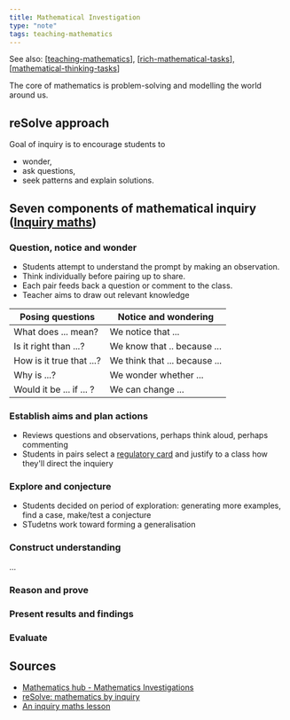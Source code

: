 ```yaml
---
title: Mathematical Investigation
type: "note"
tags: teaching-mathematics
---
```


See also: [[teaching-mathematics]], [[rich-mathematical-tasks]], [[mathematical-thinking-tasks]]


The core of mathematics is problem-solving and modelling the world around us.

## reSolve approach

Goal of inquiry is to encourage students to

- wonder,
- ask questions,
- seek patterns and explain solutions.

## Seven components of mathematical inquiry ([Inquiry maths](https://www.inquirymaths.com/home/an-inquiry-lesson))

### Question, notice and wonder

- Students attempt to understand the prompt by making an observation.
- Think individually before pairing up to share. 
- Each pair feeds back a question or comment to the class.
- Teacher aims to draw out relevant knowledge

| Posing questions | Notice and wondering |
| --- | --- |
| What does ... mean? | We notice that ... |
| Is it right than ...? | We know that .. because ... |
| How is it true that ...? | We think that ... because ... |
| Why is ...?  | We wonder whether ... |
| Would it be ... if ... ? | We can change ... |

### Establish aims and plan actions

- Reviews questions and observations, perhaps think aloud, perhaps commenting
- Students in pairs select a [regulatory card](https://www.inquirymaths.com/home/Regulatory-cards) and justify to a class how they'll direct the inquiery

### Explore and conjecture

- Students decided on period of exploration: generating more examples, find a case, make/test a conjecture
- STudetns work toward forming a generalisation

### Construct understanding

...

### Reason and prove

### Present results and findings

### Evaluate


## Sources

- [Mathematics hub - Mathematics Investigations](https://www.mathematicshub.edu.au/plan-teach-and-assess/teaching/teaching-strategies/mathematics-investigation/)
- [reSolve: mathematics by inquiry](https://www.resolve.edu.au/1-reSolve-mathematics) 
- [An inquiry maths lesson](https://www.inquirymaths.com/home/an-inquiry-lesson)


[//begin]: # "Autogenerated link references for markdown compatibility"
[teaching-mathematics]: ../teaching-mathematics "Teaching Mathematics"
[rich-mathematical-tasks]: ../rich-mathematical-tasks "Rich mathematical tasks"
[mathematical-thinking-tasks]: ../mathematical-thinking-tasks "Mathematical thinking tasks"
[//end]: # "Autogenerated link references"